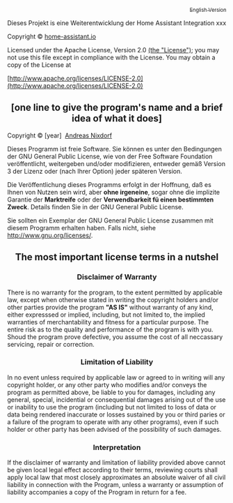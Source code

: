 <p align="right"><a href="COPYRIGHT_EN.md"><sub>English Version</sub></a></p>
<p>Dieses Projekt is eine Weiterentwicklung der Home Assistant Integration xxx</p>

Copyright &copy; [home-assistant.io](https://www.home-assistant.io)

Licensed under the Apache License, Version 2.0 [(the "License")](APACHE_LICENSE_EN.md);
you may not use this file except in compliance with the License.
You may obtain a copy of the License at

[http://www.apache.org/licenses/LICENSE-2.0](http://www.apache.org/licenses/LICENSE-2.0)



<h2 align="center">[one line to give the program's name and a brief idea of what it does]</h2>
<p>Copyright &copy;&nbsp;[year]&nbsp;&nbsp;<a href="https://github.com/nixe64">Andreas Nixdorf</a>

Dieses Programm ist freie Software. Sie können es unter den Bedingungen der GNU General Public License, wie von der Free Software Foundation veröffentlicht, weitergeben und/oder modifizieren, entweder gemäß Version 3 der Lizenz oder (nach Ihrer Option) jeder späteren Version.

Die Veröffentlichung dieses Programms erfolgt in der Hoffnung, daß es Ihnen von Nutzen sein wird, aber <b>ohne irgeneine</b>, sogar ohne die implizite Garantie der <b>Marktreife</b> oder der <b>Verwendbarkeit f&uuml; einen bestimmten Zweck</b>. Details finden Sie in der GNU General Public License.

Sie sollten ein Exemplar der GNU General Public License zusammen mit diesem Programm erhalten haben. Falls nicht, siehe <http://www.gnu.org/licenses/>.

<h2 align="center">The most important license terms in a nutshel</h2>
<h3 align="center">Disclaimer of Warranty</h3>

<p>There is no warranty for the program, to the extent permitted by
applicable law, except when otherwise stated in writing the
copyright holders and/or other parties provide the program
<b>"AS IS"</b> without warranty of any kind, either expresssed
or implied, including, but not limited to, the implied warranties
of merchantability and fitness for a particular purpose. The
entire risk as to the quality and performance of the program is
with you. Shoud the program prove defective, you assume the cost
of all neccassary servicing, repair or correction.

<h3 align="center">Limitation of Liability</h3>
<p>
In no event unless required by applicable law or agreed to in
writing will any copyright holder, or any other party who modifies
and/or conveys the program as permitted above, be liable to you
for damages, including any general, special, incidential or
consequential damages arising out of the use or inability to use
the program (including but not limited to loss of data or data
being rendered inaccurate or losses sustained by you or third
paries or a failure of the program to operate with any other
programs), even if such holder or other party has been advised
of the possibility of such damages.
</p>
<h3 align="center">Interpretation</h3>
<p>
If the disclaimer of warranty and limitation of liability provided
above cannot be given local legal effect according to their terms,
reviewing courts shall apply local law that most closely
approximates an absolute waiver of all civil liability in
connection with the Program, unless a warranty or assumption of
liability accompanies a copy of the Program in return for a fee.
</p>
